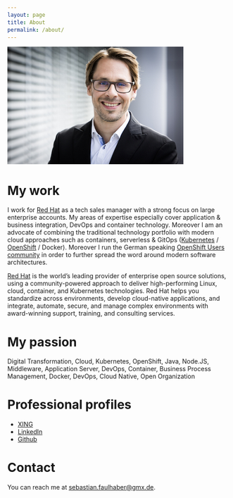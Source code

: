 ```yaml
---
layout: page
title: About
permalink: /about/
---
```


![Portrait showing Sebastian Faulhaber](/assets/images/Sebastian_Faulhaber_9270final_small.jpeg)

# My work

I work for [Red Hat](https://www.redhat.com/de) as a tech sales manager with a strong focus on large enterprise accounts. My areas of expertise especially cover application & business integration, DevOps and container technology. Moreover I am an advocate of combining the traditional technology portfolio with modern cloud approaches such as containers, serverless & GitOps ([Kubernetes](https://kubernetes.io/) / [OpenShift](https://www.openshift.com/) / Docker). Moreover I run the German speaking [OpenShift Users community](https://www.openshift-anwender.de/) in order to further spread the word around modern software architectures.

[Red Hat](https://www.redhat.com/de) is the world’s leading provider of enterprise open source solutions, using a community-powered approach to deliver high-performing Linux, cloud, container, and Kubernetes technologies. Red Hat helps you standardize across environments, develop cloud-native applications, and integrate, automate, secure, and manage complex environments with award-winning support, training, and consulting services.

# My passion

Digital Transformation, Cloud, Kubernetes, OpenShift, Java, Node.JS, Middleware, Application Server, DevOps, Container, Business Process Management, Docker, DevOps, Cloud Native, Open Organization

# Professional profiles

* [XING](http://www.xing.com/profile/Sebastian_Faulhaber)
* [LinkedIn](https://de.linkedin.com/in/sebastianfaulhaber)
* [Github](https://github.com/sebastianfaulhaber)

# Contact

You can reach me at sebastian.faulhaber@gmx.de.
